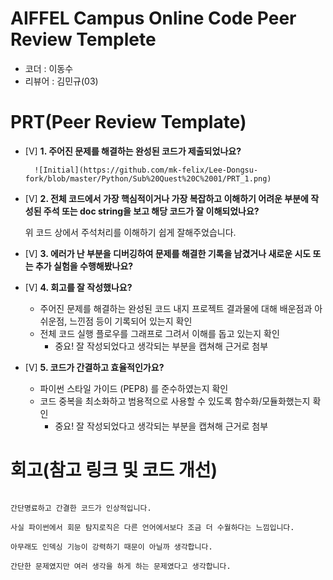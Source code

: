 # AIFFEL Campus Online Code Peer Review Templete
- 코더 : 이동수
- 리뷰어 : 김민규(03)


# PRT(Peer Review Template)
- [V]  **1. 주어진 문제를 해결하는 완성된 코드가 제출되었나요?**

        ![Initial](https://github.com/mk-felix/Lee-Dongsu-fork/blob/master/Python/Sub%20Quest%20C%2001/PRT_1.png)
    
- [V]  **2. 전체 코드에서 가장 핵심적이거나 가장 복잡하고 이해하기 어려운 부분에 작성된 
주석 또는 doc string을 보고 해당 코드가 잘 이해되었나요?**
 
    위 코드 상에서 주석처리를 이해하기 쉽게 잘해주었습니다. 
        
- [V]  **3. 에러가 난 부분을 디버깅하여 문제를 해결한 기록을 남겼거나
새로운 시도 또는 추가 실험을 수행해봤나요?**


        
- [V]  **4. 회고를 잘 작성했나요?**
    - 주어진 문제를 해결하는 완성된 코드 내지 프로젝트 결과물에 대해
    배운점과 아쉬운점, 느낀점 등이 기록되어 있는지 확인
    - 전체 코드 실행 플로우를 그래프로 그려서 이해를 돕고 있는지 확인
        - 중요! 잘 작성되었다고 생각되는 부분을 캡쳐해 근거로 첨부
        
- [V]  **5. 코드가 간결하고 효율적인가요?**
    - 파이썬 스타일 가이드 (PEP8) 를 준수하였는지 확인
    - 코드 중복을 최소화하고 범용적으로 사용할 수 있도록 함수화/모듈화했는지 확인
        - 중요! 잘 작성되었다고 생각되는 부분을 캡쳐해 근거로 첨부


# 회고(참고 링크 및 코드 개선)
```

간단명료하고 간결한 코드가 인상적입니다. 

사실 파이썬에서 회문 탐지로직은 다른 언어에서보다 조금 더 수월하다는 느낌입니다. 

아무래도 인덱싱 기능이 강력하기 때문이 아닐까 생각합니다.

간단한 문제였지만 여러 생각을 하게 하는 문제였다고 생각합니다. 



```
